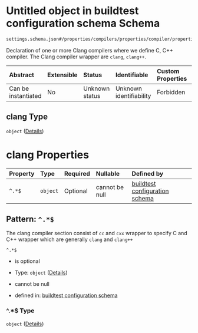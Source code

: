 # Untitled object in buildtest configuration schema Schema

```txt
settings.schema.json#/properties/compilers/properties/compiler/properties/clang
```

Declaration of one or more Clang compilers where we define C, C++ compiler. The Clang compiler wrapper are `clang`, `clang++`.

| Abstract            | Extensible | Status         | Identifiable            | Custom Properties | Additional Properties | Access Restrictions | Defined In                                                                  |
| :------------------ | :--------- | :------------- | :---------------------- | :---------------- | :-------------------- | :------------------ | :-------------------------------------------------------------------------- |
| Can be instantiated | No         | Unknown status | Unknown identifiability | Forbidden         | Allowed               | none                | [settings.schema.json*](../out/settings.schema.json "open original schema") |

## clang Type

`object` ([Details](settings-properties-compilers-properties-compiler-properties-clang.md))

# clang Properties

| Property | Type     | Required | Nullable       | Defined by                                                                                                                                                               |
| :------- | :------- | :------- | :------------- | :----------------------------------------------------------------------------------------------------------------------------------------------------------------------- |
| `^.*$`   | `object` | Optional | cannot be null | [buildtest configuration schema](settings-definitions-clang.md "settings.schema.json#/properties/compilers/properties/compiler/properties/clang/patternProperties/^.*$") |

## Pattern: `^.*$`

The clang compiler section consist of `cc` and `cxx` wrapper to specify C and C++ wrapper which are generally `clang` and `clang++`

`^.*$`

*   is optional

*   Type: `object` ([Details](settings-definitions-clang.md))

*   cannot be null

*   defined in: [buildtest configuration schema](settings-definitions-clang.md "settings.schema.json#/properties/compilers/properties/compiler/properties/clang/patternProperties/^.\*$")

### ^.\*$ Type

`object` ([Details](settings-definitions-clang.md))

